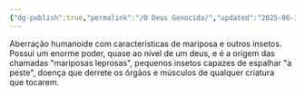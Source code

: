 ```yaml
---
{"dg-publish":true,"permalink":"/O Deus Genocida/","updated":"2025-06-15T19:41:55.497-03:00"}
---
```


Aberração humanoide com características de mariposa e outros insetos. Possui um enorme poder, quase ao nível de um deus, e é a origem das chamadas "mariposas leprosas", pequenos insetos capazes de espalhar "a peste", doença que derrete os órgãos e músculos de qualquer criatura que tocarem.